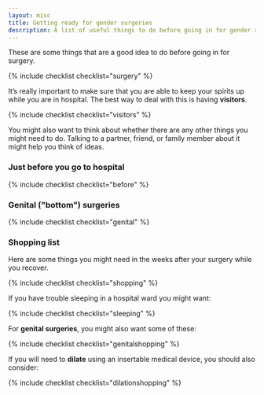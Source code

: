 ```yaml
---
layout: misc
title: Getting ready for gender surgeries
description: A list of useful things to do before going in for gender related surgeries
---
```


These are some things that are a good idea to do before going in for surgery. 

{% include checklist checklist="surgery" %}

It’s really important to make sure that you are able to keep your spirits up while you are in hospital. The best way to deal with this is having **visitors**.

{% include checklist checklist="visitors" %}

You might also want to think about whether there are any other things you might need to do. Talking to a partner, friend, or family member about it might help you think of ideas.

### Just before you go to hospital

{% include checklist checklist="before" %}

### Genital ("bottom") surgeries

{% include checklist checklist="genital" %}

### Shopping list

Here are some things you might need in the weeks after your surgery while you recover.

{% include checklist checklist="shopping" %}

If you have trouble sleeping in a hospital ward you might want:

{% include checklist checklist="sleeping" %}

For **genital surgeries**, you might also want some of these:

{% include checklist checklist="genitalshopping" %}

If you will need to **dilate** using an insertable medical device, you should also consider:

{% include checklist checklist="dilationshopping" %}
